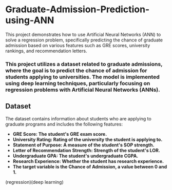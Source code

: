 # Graduate-Admission-Prediction-using-ANN

This project demonstrates how to use Artificial Neural Networks (ANN) to solve a regression problem, specifically predicting the chance of graduate admission based on various features such as GRE scores, university rankings, and recommendation letters.

### This project utilizes a dataset related to graduate admissions, where the goal is to predict the chance of admission for students applying to universities. The model is implemented using deep learning techniques, particularly focusing on regression problems with Artificial Neural Networks (ANNs).

## Dataset
The dataset contains information about students who are applying to graduate programs and includes the following features:

- **GRE Score: The student's GRE exam score.**
- **University Rating: Rating of the university the student is applying to.**
- **Statement of Purpose: A measure of the student's SOP strength.**
- **Letter of Recommendation Strength: Strength of the student's LOR.**
- **Undergraduate GPA: The student's undergraduate CGPA.**
- **Research Experience: Whether the student has research experience.**
- **The target variable is the Chance of Admission, a value between 0 and 1.**

(regression)(deep learning)
